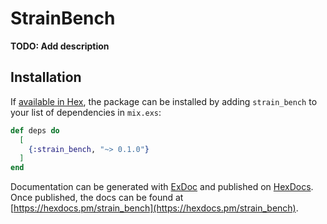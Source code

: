 # StrainBench

**TODO: Add description**

## Installation

If [available in Hex](https://hex.pm/docs/publish), the package can be installed
by adding `strain_bench` to your list of dependencies in `mix.exs`:

```elixir
def deps do
  [
    {:strain_bench, "~> 0.1.0"}
  ]
end
```

Documentation can be generated with [ExDoc](https://github.com/elixir-lang/ex_doc)
and published on [HexDocs](https://hexdocs.pm). Once published, the docs can
be found at [https://hexdocs.pm/strain_bench](https://hexdocs.pm/strain_bench).

